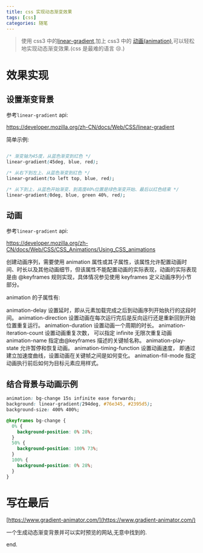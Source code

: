 ```yaml
---
title: css 实现动态渐变效果
tags: [css]
categories: 随笔
---
```


> 使用 css3 中的[linear-gradient](https://developer.mozilla.org/zh-CN/docs/Web/CSS/linear-gradient),加上 css3 中的 [动画(animation)](https://developer.mozilla.org/zh-CN/docs/Web/CSS/CSS_Animations/Using_CSS_animations),可以轻松地实现动态渐变效果.(css 是最难的语言 😢.)

# 效果实现

## 设置渐变背景

参考`linear-gradient` api:

https://developer.mozilla.org/zh-CN/docs/Web/CSS/linear-gradient

简单示例:

```css

/* 渐变轴为45度，从蓝色渐变到红色 */
linear-gradient(45deg, blue, red);

/* 从右下到左上、从蓝色渐变到红色 */
linear-gradient(to left top, blue, red);

/* 从下到上，从蓝色开始渐变、到高度40%位置是绿色渐变开始、最后以红色结束 */
linear-gradient(0deg, blue, green 40%, red);

```

## 动画

参考`linear-gradient` api:

https://developer.mozilla.org/zh-CN/docs/Web/CSS/CSS_Animations/Using_CSS_animations

创建动画序列，需要使用 animation 属性或其子属性，该属性允许配置动画时间、时长以及其他动画细节，但该属性不能配置动画的实际表现，动画的实际表现是由 @keyframes 规则实现，具体情况参见使用 keyframes 定义动画序列小节部分。

animation 的子属性有:

animation-delay
设置延时，即从元素加载完成之后到动画序列开始执行的这段时间。
animation-direction
设置动画在每次运行完后是反向运行还是重新回到开始位置重复运行。
animation-duration
设置动画一个周期的时长。
animation-iteration-count
设置动画重复次数， 可以指定 infinite 无限次重复动画
animation-name
指定由@keyframes 描述的关键帧名称。
animation-play-state
允许暂停和恢复动画。
animation-timing-function
设置动画速度， 即通过建立加速度曲线，设置动画在关键帧之间是如何变化。
animation-fill-mode
指定动画执行前后如何为目标元素应用样式。

## 结合背景与动画示例

```css
animation: bg-change 15s infinite ease forwards;
background: linear-gradient(294deg, #76e345, #2395d5);
background-size: 400% 400%;

@keyframes bg-change {
  0% {
    background-position: 0% 28%;
  }
  50% {
    background-position: 100% 73%;
  }
  100% {
    background-position: 0% 28%;
  }
}
```

# 写在最后

[https://www.gradient-animator.com/](https://www.gradient-animator.com/)

一个生成动态渐变背景并可以实时预览的网站,无意中找到的.


end.
